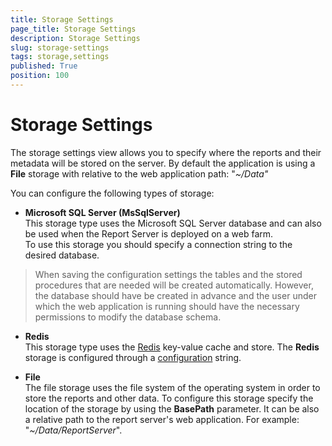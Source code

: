 ```yaml
---
title: Storage Settings
page_title: Storage Settings
description: Storage Settings
slug: storage-settings
tags: storage,settings
published: True
position: 100
---
```


# Storage Settings



The storage settings view allows you to specify where the reports and their metadata will be stored on the server. By default the application is using a **File** storage with relative to the web application path: "_~/Data"_

You can configure the following types of storage:

- __Microsoft SQL Server (MsSqlServer)__  
This storage type uses the Microsoft SQL Server database and can also be used when the Report Server is deployed on a web farm.  
To use this storage you should specify a connection string to the desired database.  
>When saving the configuration settings the tables and the stored procedures that are needed will be created automatically. However, the database should have be created in advance and the user under which the web application is running should have the necessary permissions to modify the database schema.

- __Redis__  
This storage type uses the [Redis](http://redis.io/) key-value cache and store. The **Redis** storage is configured through a [configuration](https://github.com/StackExchange/StackExchange.Redis/blob/master/Docs/Configuration.md) string.

- __File__  
Тhe file storage uses the file system of the operating system in order to store the reports and other data. To configure this storage specify the location of the storage by using the **BasePath** parameter. It can be also a relative path to the report server's web application. For example: "_~/Data/ReportServer_".